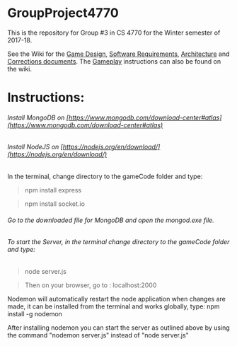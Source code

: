 # GroupProject4770

This is the repository for Group #3 in CS 4770 for the Winter semester of 2017-18.

See the Wiki for the [Game Design](https://github.com/markwindsorr/CS4770/wiki/Game-Design-Document), [Software Requirements](https://github.com/markwindsorr/CS4770/wiki/Software-Requirements-Document), [Architecture](https://github.com/markwindsorr/CS4770/wiki/Architecture-Document) and [Corrections documents](https://github.com/markwindsorr/CS4770/wiki/Documentation-Corrections). The [Gameplay](https://github.com/markwindsorr/CS4770/wiki/Gameplay-Instructions) instructions can also be found on the wiki.

# Instructions: 

###### Install MongoDB on [https://www.mongodb.com/download-center#atlas](https://www.mongodb.com/download-center#atlas)

###### Install NodeJS on [https://nodejs.org/en/download/](https://nodejs.org/en/download/)

In the terminal, change directory to the gameCode folder and type:

> npm install express

> npm install socket.io


###### Go to the downloaded file for MongoDB and open the mongod.exe file.

 ###### To start the Server, in the terminal change directory to the gameCode folder and type: 
 
 > node server.js
 
 > Then on your browser, go to : localhost:2000

Nodemon will automatically restart the node application when changes are made, it can be installed from the terminal and works globally, type: npm install -g nodemon

After installing nodemon you can start the server as outlined above by using the command "nodemon server.js" instead of "node server.js"
